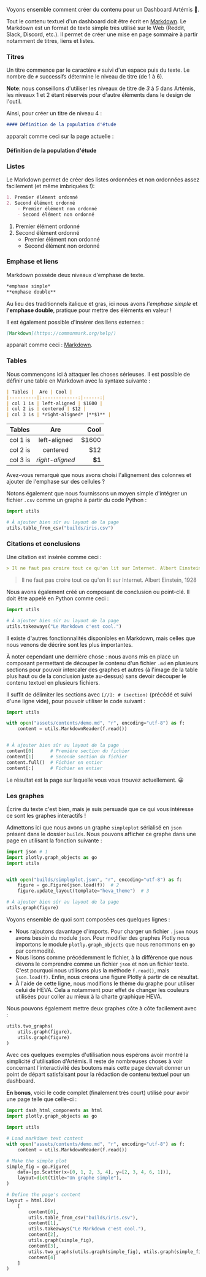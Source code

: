 Voyons ensemble comment créer du contenu pour un Dashboard Artémis 🏹.

Tout le contenu textuel d'un dashboard doit être écrit en [Markdown](https://commonmark.org/help/).
Le Markdown est un format de texte simple très utilisé sur le Web (Reddit, Slack, Discord, etc.).
Il permet de créer une mise en page sommaire à partir notamment de titres, liens et listes.

### Titres

Un titre commence par le caractère `#` suivi d'un espace puis du texte.
Le nombre de `#` successifs détermine le niveau de titre (de 1 à 6).

**Note**: nous conseillons d'utiliser les niveaux de titre de *3* à *5* dans Artémis, les niveaux 1 et 2 étant réservés pour d'autre éléments dans le design de l'outil.

Ainsi, pour créer un titre de niveau 4 :

```markdown
#### Définition de la population d'étude
```
apparait comme ceci sur la page actuelle :

#### Définition de la population d'étude

### Listes

Le Markdown permet de créer des listes ordonnées et non ordonnées assez facilement (et même imbriquées !):

```markdown
1. Premier élément ordonné
2. Second élément ordonné
    - Premier élément non ordonné
    - Second élément non ordonné
```

1. Premier élément ordonné
2. Second élément ordonné
    - Premier élément non ordonné
    - Second élément non ordonné
    
### Emphase et liens

Markdown possède deux niveaux d'emphase de texte.
```markdown
*emphase simple*
**emphase double**
```
Au lieu des traditionnels italique et gras, ici nous avons *l'emphase simple* et **l'emphase double**, pratique pour mettre des éléments en valeur !

Il est également possible d'insérer des liens externes :

```markdown
[Markdown](https://commonmark.org/help/)
```

apparait comme ceci : [Markdown](https://commonmark.org/help/).

### Tables

Nous commençons ici à attaquer les choses sérieuses.
Il est possible de définir une table en Markdown avec la syntaxe suivante :

```markdown
| Tables |  Are | Cool |
|----------|:-------------:|------:|
| col 1 is | left-aligned | $1600 |
| col 2 is | centered | $12 |
| col 3 is | *right-aligned* |**$1** |
```

| Tables |  Are | Cool |
|----------|:-------------:|------:|
| col 1 is | left-aligned | $1600 |
| col 2 is | centered | $12 |
| col 3 is | *right-aligned* |**$1** |

Avez-vous remarqué que nous avons choisi l'alignement des colonnes et ajouter de l'emphase sur des cellules ?

Notons également que nous fournissons un moyen simple d'intégrer un fichier `.csv` comme un graphe à partir du code Python : 

```python
import utils

# À ajouter bien sûr au layout de la page
utils.table_from_csv("builds/iris.csv")
```

[//]: # (section)

### Citations et conclusions

Une citation est insérée comme ceci :

```markdown
> Il ne faut pas croire tout ce qu'on lit sur Internet. Albert Einstein, 1928
```

> Il ne faut pas croire tout ce qu'on lit sur Internet. Albert Einstein, 1928

Nous avons également créé un composant de conclusion ou point-clé.
Il doit être appelé en Python comme ceci :

```python
import utils

# À ajouter bien sûr au layout de la page
utils.takeaways("Le Markdown c'est cool.")
```

[//]: # (section)

Il existe d'autres fonctionnalités disponibles en Markdown, mais celles que nous venons de décrire sont les plus importantes.

À noter cependant une dernière chose : nous avons mis en place un composant permettant de découper le contenu d'un fichier `.md` en plusieurs sections pour pouvoir intercaler des graphes et autres (à l'image de la table plus haut ou de la conclusion juste au-dessus) sans devoir découper le contenu textuel en plusieurs fichiers.

Il suffit de délimiter les sections avec `[//]: # (section)` (précédé et suivi d'une ligne vide), pour pouvoir utiliser le code suivant :

```python
import utils

with open("assets/contents/demo.md", "r", encoding="utf-8") as f:
    content = utils.MarkdownReader(f.read())


# À ajouter bien sûr au layout de la page
content[0]      # Première section du fichier
content[1]      # Seconde section du fichier
content.full()  # Fichier en entier
content[:]      # Fichier en entier
```

Le résultat est la page sur laquelle vous vous trouvez actuellement. 😀

### Les graphes

Écrire du texte c'est bien, mais je suis persuadé que ce qui vous intéresse ce sont les graphes interactifs !

Admettons ici que nous avons un graphe `simpleplot` sérialisé en `json` présent dans le dossier `builds`. Nous pouvons afficher ce graphe dans une page en utilisant la fonction suivante :

```python
import json # 1
import plotly.graph_objects as go
import utils


with open("builds/simpleplot.json", "r", encoding="utf-8") as f:
    figure = go.Figure(json.load(f))  # 2
    figure.update_layout(template="heva_theme")  # 3

# À ajouter bien sûr au layout de la page
utils.graph(figure)
```

[//]: # (section)

Voyons ensemble de quoi sont composées ces quelques lignes :

- Nous rajoutons davantage d'imports. Pour charger un fichier `.json` nous avons besoin du module `json`. Pour modifier des graphes Plotly nous importons le module `plotly.graph_objects` que nous renommons en `go` par commodité.
- Nous lisons comme précédemment le fichier, à la différence que nous devons le comprendre comme un fichier `json` et non un fichier texte. C'est pourquoi nous utilisons plus la méthode `f.read()`, mais `json.load(f)`. Enfin, nous créons une figure Plotly à partir de ce résultat.
- À l'aide de cette ligne, nous modifions le thème du graphe pour utiliser celui de HEVA. Cela a notamment pour effet de changer les couleurs utilisées pour coller au mieux à la charte graphique HEVA.

Nous pouvons également mettre deux graphes côte à côte facilement avec :

```python
utils.two_graphs(
    utils.graph(figure),
    utils.graph(figure)
)
```

[//]: # (section)

Avec ces quelques exemples d'utilisation nous espérons avoir montré la simplicité d'utilisation d'Artémis.
Il reste de nombreuses choses à voir concernant l'interactivité des boutons mais cette page devrait donner un point de départ satisfaisant pour la rédaction de contenu textuel pour un dashboard.

**En bonus**, voici le code complet (finalement très court) utilisé pour avoir une page telle que celle-ci :

```python
import dash_html_components as html
import plotly.graph_objects as go

import utils

# Load markdown text content
with open("assets/contents/demo.md", "r", encoding="utf-8") as f:
    content = utils.MarkdownReader(f.read())

# Make the simple plot
simple_fig = go.Figure(
    data=[go.Scatter(x=[0, 1, 2, 3, 4], y=[2, 3, 4, 6, 1])],
    layout=dict(title="Un graphe simple"),
)

# Define the page's content
layout = html.Div(
    [
        content[0],
        utils.table_from_csv("builds/iris.csv"),
        content[1],
        utils.takeaways("Le Markdown c'est cool."),
        content[2],
        utils.graph(simple_fig),
        content[3],
        utils.two_graphs(utils.graph(simple_fig), utils.graph(simple_fig)),
        content[4]
    ]
)
```
